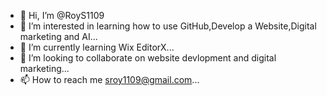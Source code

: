 - 👋 Hi, I’m @RoyS1109
- 👀 I’m interested in learning how to use GitHub,Develop a Website,Digital marketing and AI...
- 🌱 I’m currently learning Wix EditorX...
- 💞️ I’m looking to collaborate on website devlopment and digital marketing...
- 📫 How to reach me sroy1109@gmail.com...

<!---
RoyS1109/RoyS1109 is a ✨ special ✨ repository because its `README.md` (this file) appears on your GitHub profile.
You can click the Preview link to take a look at your changes.
--->
